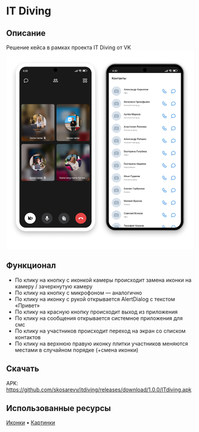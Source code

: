 # IT Diving

## Описание
Решение кейса в рамках проекта IT Diving от VK
![](screenshots/screenshot.png)

## Функционал
- По клику на кнопку с иконкой камеры происходит замена иконки на камеру / зачеркнутую камеру
- По клику на кнопку с микрофоном — аналогично
- По клику на иконку с рукой открывается AlertDialog c текстом «Привет»
- По клику на красную кнопку происходит выход из приложения
- По клику на сообщения открывается системное приложения для смс
- По клику на участников происходит переход на экран со списком контактов
- По клику на верхнюю правую иконку плитки участников меняются местами в случайном порядке (+смена иконки)

## Скачать
APK: https://github.com/skosarevv/itdiving/releases/download/1.0.0/ITdiving.apk


## Использованные ресурсы
[Иконки](https://github.com/VKCOM/icons) • [Картинки](https://vk.com/album-22822305_126315661)
